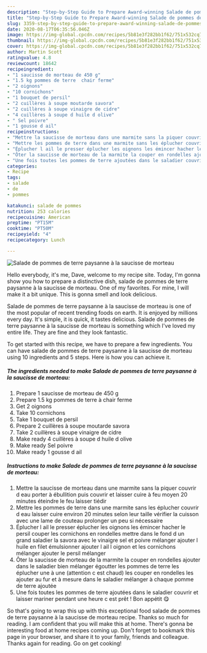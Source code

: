 ```yaml
---
description: "Step-by-Step Guide to Prepare Award-winning Salade de pommes de terre paysanne à la saucisse de morteau"
title: "Step-by-Step Guide to Prepare Award-winning Salade de pommes de terre paysanne à la saucisse de morteau"
slug: 3359-step-by-step-guide-to-prepare-award-winning-salade-de-pommes-de-terre-paysanne-a-la-saucisse-de-morteau
date: 2020-08-17T06:35:56.046Z
image: https://img-global.cpcdn.com/recipes/5b81e3f282bb1f62/751x532cq70/salade-de-pommes-de-terre-paysanne-a-la-saucisse-de-morteau-photo-principale-de-la-recette.jpg
thumbnail: https://img-global.cpcdn.com/recipes/5b81e3f282bb1f62/751x532cq70/salade-de-pommes-de-terre-paysanne-a-la-saucisse-de-morteau-photo-principale-de-la-recette.jpg
cover: https://img-global.cpcdn.com/recipes/5b81e3f282bb1f62/751x532cq70/salade-de-pommes-de-terre-paysanne-a-la-saucisse-de-morteau-photo-principale-de-la-recette.jpg
author: Martin Scott
ratingvalue: 4.8
reviewcount: 18642
recipeingredient:
- "1 saucisse de morteau de 450 g"
- "1.5 kg pommes de terre  chair ferme"
- "2 oignons"
- "10 cornichons"
- "1 bouquet de persil"
- "2 cuillères à soupe moutarde savora"
- "2 cuillères à soupe vinaigre de cidre"
- "4 cuillères à soupe d huile d olive"
- " Sel poivre"
- "1 gousse d ail"
recipeinstructions:
- "Mettre la saucisse de morteau dans une marmite sans la piquer couvrir d eau porter à ébullition puis couvrir et laisser cuire à feu moyen 20 minutes éteindre le feu laisser tiédir"
- "Mettre les pommes de terre dans une marmite sans les éplucher couvrir d eau laisser cuire environ 20 minutes selon leur taille vérifier la cuisson avec une lame de couteau prolonger un peu si nécessaire"
- "Éplucher l ail le presser éplucher les oignons les émincer hacher le persil couper les cornichons en rondelles mettre dans le fond d un grand saladier la savora avec le vinaigre sel et poivre mélanger ajouter l huile en filet émulsionner ajouter l ail l oignon et les cornichons mélanger ajouter le persil mélanger"
- "Ôter la saucisse de morteau de la marmite la couper en rondelles ajouter dans le saladier bien mélanger égoutter les pommes de terre les éplucher une à une (attention c est chaud) les couper en rondelles les ajouter au fur et à mesure dans le saladier mélanger à chaque pomme de terre ajoutée"
- "Une fois toutes les pommes de terre ajoutées dans le saladier couvrir et laisser mariner pendant une heure c est prêt ! Bon appétit 😋"
categories:
- Recipe
tags:
- salade
- de
- pommes

katakunci: salade de pommes 
nutrition: 253 calories
recipecuisine: American
preptime: "PT15M"
cooktime: "PT50M"
recipeyield: "4"
recipecategory: Lunch

---
```



![Salade de pommes de terre paysanne à la saucisse de morteau](https://img-global.cpcdn.com/recipes/5b81e3f282bb1f62/751x532cq70/salade-de-pommes-de-terre-paysanne-a-la-saucisse-de-morteau-photo-principale-de-la-recette.jpg)

Hello everybody, it's me, Dave, welcome to my recipe site. Today, I'm gonna show you how to prepare a distinctive dish, salade de pommes de terre paysanne à la saucisse de morteau. One of my favorites. For mine, I will make it a bit unique. This is gonna smell and look delicious.

Salade de pommes de terre paysanne à la saucisse de morteau is one of the most popular of recent trending foods on earth. It is enjoyed by millions every day. It's simple, it is quick, it tastes delicious. Salade de pommes de terre paysanne à la saucisse de morteau is something which I've loved my entire life. They are fine and they look fantastic.




To get started with this recipe, we have to prepare a few ingredients. You can have salade de pommes de terre paysanne à la saucisse de morteau using 10 ingredients and 5 steps. Here is how you can achieve it.

<!--inarticleads1-->

##### The ingredients needed to make Salade de pommes de terre paysanne à la saucisse de morteau:

1. Prepare 1 saucisse de morteau de 450 g
1. Prepare 1.5 kg pommes de terre à chair ferme
1. Get 2 oignons
1. Take 10 cornichons
1. Take 1 bouquet de persil
1. Prepare 2 cuillères à soupe moutarde savora
1. Take 2 cuillères à soupe vinaigre de cidre
1. Make ready 4 cuillères à soupe d huile d olive
1. Make ready  Sel poivre
1. Make ready 1 gousse d ail




<!--inarticleads2-->

##### Instructions to make Salade de pommes de terre paysanne à la saucisse de morteau:

1. Mettre la saucisse de morteau dans une marmite sans la piquer couvrir d eau porter à ébullition puis couvrir et laisser cuire à feu moyen 20 minutes éteindre le feu laisser tiédir
1. Mettre les pommes de terre dans une marmite sans les éplucher couvrir d eau laisser cuire environ 20 minutes selon leur taille vérifier la cuisson avec une lame de couteau prolonger un peu si nécessaire
1. Éplucher l ail le presser éplucher les oignons les émincer hacher le persil couper les cornichons en rondelles mettre dans le fond d un grand saladier la savora avec le vinaigre sel et poivre mélanger ajouter l huile en filet émulsionner ajouter l ail l oignon et les cornichons mélanger ajouter le persil mélanger
1. Ôter la saucisse de morteau de la marmite la couper en rondelles ajouter dans le saladier bien mélanger égoutter les pommes de terre les éplucher une à une (attention c est chaud) les couper en rondelles les ajouter au fur et à mesure dans le saladier mélanger à chaque pomme de terre ajoutée
1. Une fois toutes les pommes de terre ajoutées dans le saladier couvrir et laisser mariner pendant une heure c est prêt ! Bon appétit 😋




So that's going to wrap this up with this exceptional food salade de pommes de terre paysanne à la saucisse de morteau recipe. Thanks so much for reading. I am confident that you will make this at home. There's gonna be interesting food at home recipes coming up. Don't forget to bookmark this page in your browser, and share it to your family, friends and colleague. Thanks again for reading. Go on get cooking!
